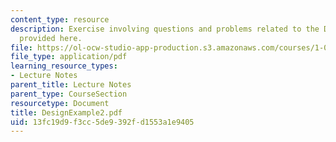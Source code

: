 ```yaml
---
content_type: resource
description: Exercise involving questions and problems related to the Design Example
  provided here.
file: https://ol-ocw-studio-app-production.s3.amazonaws.com/courses/1-054-mechanics-and-design-of-concrete-structures-spring-2004/13fc19d9f3cc5de9392fd1553a1e9405_DesignExample2.pdf
file_type: application/pdf
learning_resource_types:
- Lecture Notes
parent_title: Lecture Notes
parent_type: CourseSection
resourcetype: Document
title: DesignExample2.pdf
uid: 13fc19d9-f3cc-5de9-392f-d1553a1e9405
---
```

